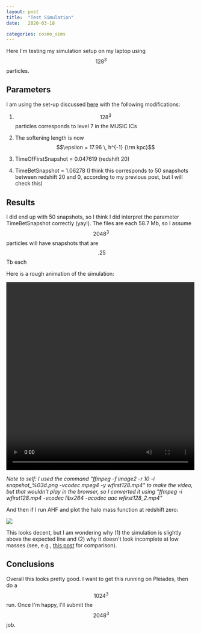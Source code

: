 ```yaml
---
layout: post
title:  "Test Simulation"
date:   2020-03-18

categories: cosmo_sims
---
```



Here I'm testing my simulation setup on my laptop using $$128^3$$ particles.

## Parameters

I am using the set-up discussed <a href="https://ndrakos.github.io/blog/cosmo_sims/Simulation_Parameters/">here</a> with the following modifications:

1) $$128^3$$ particles corresponds to level 7 in the MUSIC ICs

2) The softening length is now $$\epsilon = 17.96 \, h^{-1} {\rm kpc}$$

3) TimeOfFirstSnapshot = 0.047619 (redshift 20)

4) TimeBetSnapshot = 1.06278 (I think this corresponds to 50 snapshots between redshift 20 and 0, according to my previous post, but I will check this)

## Results

I did end up with 50 snapshots, so I think I did interpret the parameter TimeBetSnapshot correctly (yay!). The files are each 58.7 Mb, so I assume $$2048^3$$ particles will have snapshots that are $$~.25$$ Tb each


Here is a rough animation of the simulation:

<video src="{{site.baseurl}}/assets/videos/wfirst128_2.mp4" width="500" height="500" controls>
</video>

*Note to self: I used the command "ffmpeg -f image2 -r 10 -i snapshot_%03d.png -vcodec mpeg4 -y wfirst128.mp4" to make the video, but that wouldn't play in the browser, so I converted it using "ffmpeg -i wfirst128.mp4 -vcodec libx264 -acodec aac wfirst128_2.mp4"*


And then if I run AHF and plot the halo mass function at redshift zero:


<img src="{{ site.baseurl }}/assets/plots/HMF_wfirst128.png">

This looks decent, but I am wondering why (1) the simulation is slightly above the expected line and (2) why it doesn't look incomplete at low masses (see, e.g., <a href="https://ndrakos.github.io/blog/mocks/Halo_Mass_Function_Continued/">this post</a> for comparison).



## Conclusions

Overall this looks pretty good. I want to get this running on Pleiades, then do a $$1024^3$$ run. Once I'm happy, I'll submit the $$2048^3$$ job.
